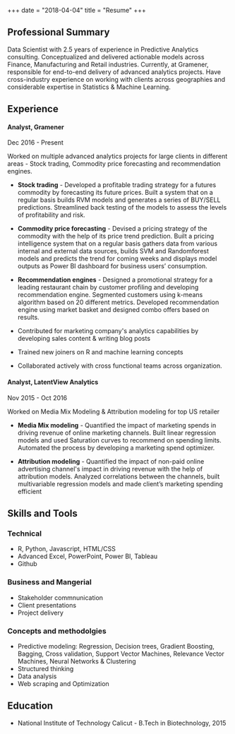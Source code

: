 +++
date = "2018-04-04"
title = "Resume"
+++

## Professional Summary

Data Scientist with 2.5 years of experience in Predictive Analytics consulting. Conceptualized and delivered actionable models across Finance, Manufacturing and Retail industries. Currently, at Gramener, responsible for end-to-end delivery of advanced analytics projects. Have cross-industry experience on working with clients across geographies and considerable expertise in Statistics & Machine Learning.

## Experience

#### Analyst, Gramener
Dec 2016 - Present

Worked on multiple advanced analytics projects for large clients in different areas - Stock trading, Commodity price forecasting and recommendation engines.

* **Stock trading** - Developed a profitable trading strategy for a futures commodity by forecasting its future prices. Built a system that on a regular basis builds RVM models and generates a series of BUY/SELL predictions.
Streamlined back testing of the models to assess the levels of profitability and risk.

* **Commodity price forecasting** - Devised a pricing strategy of the commodity with the help of its price trend prediction. Built a pricing intelligence system that on a regular basis gathers data from various internal and external data sources, builds SVM and Randomforest models and predicts the trend for coming weeks and displays model outputs as Power BI dashboard for business users’ consumption.

* **Recommendation engines** - Designed a promotional strategy for a leading restaurant chain by customer profiling and developing recommendation engine. Segmented customers using k-means algorithm based on 20 different metrics. Developed recommendation engine using market basket and designed combo offers based on results.

* Contributed for marketing company's analytics capabilities by developing sales content & writing blog posts

* Trained new joiners on R and machine learning concepts

* Collaborated actively with cross functional teams across organization.

#### Analyst, LatentView Analytics
Nov 2015 - Oct 2016

Worked on Media Mix Modeling & Attribution modeling for top US retailer

* **Media Mix modeling** - Quantified the impact of marketing spends in driving revenue of online marketing channels. Built linear regression models and used Saturation curves to recommend on spending limits. Automated the process
by developing a marketing spend optimizer.

* **Attribution modeling** - Quantified the impact of non-paid online advertising channel's impact in driving revenue with the help of attribution models. Analyzed correlations between the channels, built multivariable regression models and made client’s marketing spending efficient

## Skills and Tools

### Technical

* R, Python, Javascript, HTML/CSS
* Advanced Excel, PowerPoint, Power BI, Tableau
* Github

### Business and Mangerial

* Stakeholder commnunication
* Client presentations	
* Project delivery

### Concepts and methodolgies

* Predictive modeling: Regression, Decision trees, Gradient Boosting, Bagging, Cross validation, Support Vector Machines, Relevance Vector Machines, Neural Networks & Clustering
* Structured thinking
* Data analysis
* Web scraping and Optimization

## Education

* National Institute of Technology Calicut - B.Tech in Biotechnology, 2015